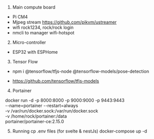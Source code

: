 1. Main compute board

- Pi CM4
- Mjpeg stream https://github.com/pikvm/ustreamer
- wifi rock1234, rock/rock login
- nmcli to manager wifi-hotspot

2. Micro-controller

- ESP32 with ESPHome

3. Tensor Flow

- npm i @tensorflow/tfjs-node @tensorflow-models/pose-detection

- https://github.com/tensorflow/tfjs-models

4. Portainer

docker run -d -p 8000:8000 -p 9000:9000 -p 9443:9443 \
 --name=portainer --restart=always \
 -v /var/run/docker.sock:/var/run/docker.sock \
 -v /home/rock/portainer:/data \
 portainer/portainer-ce:2.15.0

5. Running
   cp .env files (for svelte & nestJs)
   docker-compose up -d
